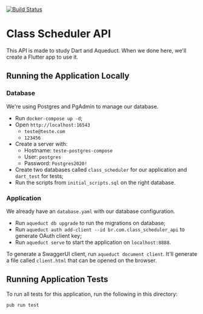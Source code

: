 [![Build Status](https://travis-ci.org/kakobotasso/class_scheduler_api.svg?branch=master)](https://travis-ci.org/kakobotasso/class_scheduler_api)

# Class Scheduler API

This API is made to study Dart and Aqueduct. When we done here, we'll create a Flutter app to use it.


## Running the Application Locally

### Database

We're using Postgres and PgAdmin to manage our database.

* Run `docker-compose up -d`;
* Open `http://localhost:16543`
    * `teste@teste.com`
    * `123456`
* Create a server with:
    * Hostname: `teste-postgres-compose`
    * User: `postgres`
    * Password: `Postgres2020!`
* Create two databases called `class_scheduler` for our application and `dart_test` for tests;
* Run the scripts from `initial_scripts.sql` on the right database.

### Application

We already have an `database.yaml` with our database configuration.

* Run `aqueduct db upgrade` to run the migrations on database;
* Run `aqueduct auth add-client --id br.com.class_scheduler_api` to generate OAuth client key;
* Run `aqueduct serve` to start the application on `localhost:8888`.

To generate a SwaggerUI client, run `aqueduct document client`. It'll generate a file called `client.html` that can be opened on the browser.

## Running Application Tests

To run all tests for this application, run the following in this directory:

```
pub run test
```
